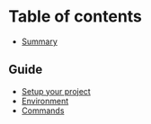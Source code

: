 # Table of contents

* [Summary](README.md)

## Guide

* [Setup your project](guide/setup-your-project.md)
* [Environment](guide/untitled.md)
* [Commands](guide/commands.md)


